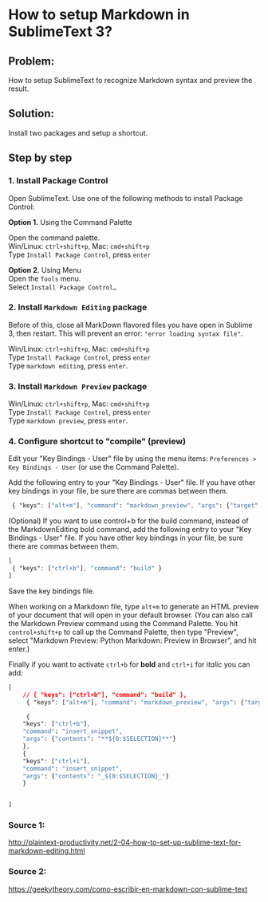 

# How to setup Markdown in SublimeText 3?

## Problem:
How to setup SublimeText to recognize Markdown syntax and preview the result.

## Solution:
Install two packages and setup a shortcut.

## Step by step

### 1. Install Package Control

Open SublimeText. Use one of the following methods to install Package Control:

**Option 1.** Using the Command Palette

Open the command palette.  
Win/Linux: ```ctrl+shift+p```, Mac: ```cmd+shift+p```  
Type ```Install Package Control```, press ```enter```


**Option 2.** Using Menu  
Open the ```Tools``` menu.  
Select ```Install Package Control…```

### 2. Install ```Markdown Editing``` package

Before of this, close all MarkDown flavored files you have open in Sublime 3, then restart. This will prevent an error: ```"error loading syntax file"```.

Win/Linux: ```ctrl+shift+p```, Mac: ```cmd+shift+p```  
Type ```Install Package Control```, press ```enter```  
Type ```markdown editing```, press ```enter```.

### 3. Install ```Markdown Preview``` package

Win/Linux: ```ctrl+shift+p```, Mac: ```cmd+shift+p```  
Type ```Install Package Control```, press ```enter```  
Type ```markdown preview```, press ```enter```.


### 4. Configure shortcut to "compile" (preview)

Edit your "Key Bindings - User" file by using the menu items: ```Preferences > Key Bindings - User``` (or use the Command Palette).

Add the following entry to your "Key Bindings - User" file. If you have other key bindings in your file, be sure there are commas between them.

```css
 { "keys": ["alt+m"], "command": "markdown_preview", "args": {"target": "browser", "parser":"markdown"} }
```

(Optional) If you want to use control+b for the build command, instead of the MarkdownEditing bold command, add the following entry to your "Key Bindings - User" file. If you have other key bindings in your file, be sure there are commas between them.


```css
[
 { "keys": ["ctrl+b"], "command": "build" }
]
```
Save the key bindings file.


When working on a Markdown file, type ```alt+m``` to generate an HTML preview of your document that will open in your default browser. (You can also call the Markdown Preview command using the Command Palette. You hit ```control+shift+p``` to call up the Command Palette, then type "Preview", select "Markdown Preview: Python Markdown: Preview in Browser", and hit enter.)

Finally if you want to activate ```ctrl+b``` for **bold** and ```ctrl+i``` for _italic_ you can add:

```css
[
    // { "keys": ["ctrl+b"], "command": "build" },
     { "keys": ["alt+m"], "command": "markdown_preview", "args": {"target": "browser", "parser":"markdown"} },

     { 
    "keys": ["ctrl+b"], 
    "command": "insert_snippet", 
    "args": {"contents": "**${0:$SELECTION}**"}
    },
    { 
    "keys": ["ctrl+i"], 
    "command": "insert_snippet",
    "args": {"contents": "_${0:$SELECTION}_"}
    }


]
```


### Source 1:

<http://plaintext-productivity.net/2-04-how-to-set-up-sublime-text-for-markdown-editing.html>

### Source 2:

<https://geekytheory.com/como-escribir-en-markdown-con-sublime-text>
